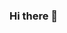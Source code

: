 ### Hi there 👋

<!--
**orhanerday/orhanerday** is a ✨ _special_ ✨ repository because its `README.md` (this file) appears on your GitHub profile.

Here are some ideas to get you started:

- 🔭 I’m currently working on CIFTCILER ELEKTRIK
- 🌱 I’m currently learning Laravel
- 🤔 I’m looking for help with Laravel
- 💬 Ask me about Laravel Education
- 📫 How to reach me: orhanerday@gmail.com
-->
